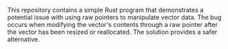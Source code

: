 This repository contains a simple Rust program that demonstrates a potential issue with using raw pointers to manipulate vector data. The bug occurs when modifying the vector's contents through a raw pointer after the vector has been resized or reallocated.  The solution provides a safer alternative.